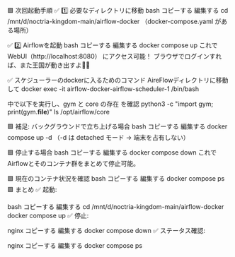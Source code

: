 
🟩 次回起動手順
✅ 1️⃣ 必要なディレクトリに移動
bash
コピーする
編集する
cd /mnt/d/noctria-kingdom-main/airflow-docker
（docker-compose.yaml がある場所）

✅ 2️⃣ Airflowを起動
bash
コピーする
編集する
docker compose up
これで WebUI（http://localhost:8080） にアクセス可能！
ブラウザでログインすれば、また王国が動き出すよ👑✨

✅ スケジューラーのdockerに入るためのコマンド
AireFlowディレクトリに移動して
docker exec -it airflow-docker-airflow-scheduler-1 /bin/bash

中で以下を実行し、gym と core の存在 を確認
python3 -c "import gym; print(gym.__file__)"
ls /opt/airflow/core


🟩 補足: バックグラウンドで立ち上げる場合
bash
コピーする
編集する
docker compose up -d
（-d は detached モード → 端末を占有しない）

🟩 停止する場合
bash
コピーする
編集する
docker compose down
これでAirflowとそのコンテナ群をまとめて停止可能。

🟩 現在のコンテナ状況を確認
bash
コピーする
編集する
docker compose ps
🟩 まとめ
✅ 起動:

bash
コピーする
編集する
cd /mnt/d/noctria-kingdom-main/airflow-docker  
docker compose up
✅ 停止:

nginx
コピーする
編集する
docker compose down
✅ ステータス確認:

nginx
コピーする
編集する
docker compose ps
